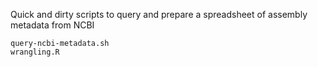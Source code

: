 Quick and dirty scripts to query and prepare a spreadsheet of assembly metadata from NCBI
```
query-ncbi-metadata.sh
wrangling.R
```